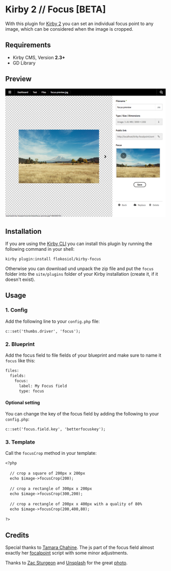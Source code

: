 # Kirby 2 // Focus [BETA]

With this plugin for [Kirby 2](http://getkirby.com) you can set an individual focus point to any image, which can be considered when the image is cropped.

## Requirements

+ Kirby CMS, Version **2.3+**
+ GD Library

## Preview

![Screenshot](screenshot.png)

## Installation

If you are using the [Kirby CLI](https://github.com/getkirby/cli) you can install this plugin by running the following command in your shell:

```
kirby plugin:install flokosiol/kirby-focus
```

Otherwise you can download und unpack the zip file and put the `focus` folder into the `site/plugins` folder of your Kirby installation (create it, if it doesn't exist).

## Usage

### 1. Config

Add the following line to your `config.php` file:

```
c::set('thumbs.driver', 'focus');
```

### 2. Blueprint

Add the focus field to file fields of your blueprint and make sure to name it `focus` like this:

```
files:
  fields: 
    focus: 
      label: My Focus field
      type: focus
```

#### Optional setting

You can change the key of the focus field by adding the following to your `config.php`:

```
c::set('focus.field.key', 'betterfocuskey');
```

### 3. Template

Call the `focusCrop` method in your template:

```
<?php 

  // crop a square of 200px x 200px
  echo $image->focusCrop(200); 

  // crop a rectangle of 300px x 200px
  echo $image->focusCrop(300,200); 

  // crop a rectangle of 200px x 400px with a quality of 80%
  echo $image->focusCrop(200,400,80); 

?>
```

## Credits

Special thanks to [Tamara Chahine](https://github.com/tamarasaurus). The js part of the focus field almost exactly her [focalpoint](https://github.com/tamarasaurus/focalpoint) script with some minor adjustments.

Thanks to [Zac Sturgeon](https://unsplash.com/@zsturgeon64) and [Unsplash](https://unsplash.com) for the great [photo](https://unsplash.com/photos/kVlBvCsng-8).
